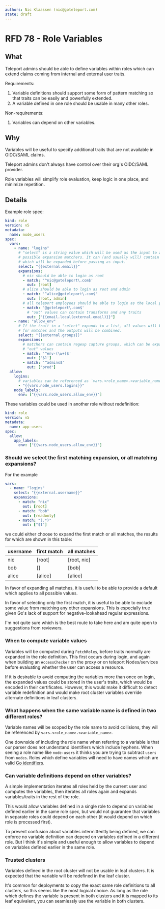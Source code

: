 ```yaml
---
authors: Nic Klaassen (nic@goteleport.com)
state: draft
---
```


# RFD 78 - Role Variables

## What

Teleport admins should be able to define variables within roles which can extend
claims coming from internal and external user traits.

Requirements:

1. Variable definitions should support some form of pattern matching so that
   traits can be easily and powerfully extended.
2. A variable defined in one role should be usable in many other roles.

Non-requirements:

1. Variables can depend on other variables.

## Why

Variables will be useful to specify additional traits that are not available in
OIDC/SAML claims.

Teleport admins don't always have control over their org's OIDC/SAML provider.

Role variables will simplify role evaluation, keep logic in one place, and
minimize repetition.

## Details

Example role spec:

```yaml
kind: role
version: v5
metadata:
  name: node_users
spec:
  vars:
    - name: "logins"
      # "select" is a string value which will be used as the input to all
      # possible expansion matchers. It can (and usually will) contain a trait
      # which will be expanded before passing as input.
      select: "{{external.email}}"
      expansions:
        # nic should be able to login as root
        - match: '^nic@goteleport\.com$'
          out: [root]
        # alice should be able to login as root and admin
        - match: '^alice@goteleport\.com$'
          out: [root, admin]
        # all teleport employees should be able to login as the local part of their email
        - match: '@goteleport\.com$'
          # "out" values can contain transforms and any traits
          out: ["{{email.local(external.email)}}"]
    - name: "allow_env"
      # If the trait in a "select" expands to a list, all values will be checked
      # for matches and the outputs will be combined.
      select: "{{external.groups}}"
      expansions:
        # matchers can contain regexp capture groups, which can be expanded in
        # "out" values
        - match: '^env-(\w+)$'
          out: ['$1']
        - match: '^admins$'
          out: ["prod"]
  allow:
    logins:
      # variables can be referenced as `vars.<role_name>.<variable_name>`
      - "{{vars.node_users.logins}}"
    node_labels:
      env: ["{{vars.node_users.allow_env}}"]
```

These variables could be used in another role without redefinition:

```yaml
kind: role
version: v5
metadata:
  name: app-users
spec:
  allow:
    app_labels:
      env: ["{{vars.node_users.allow_env}}"]
```

### Should we select the first matching expansion, or all matching expansions?

For the example

```yaml
vars:
  - name: "logins"
    select: "{{external.username}}"
    expansions:
      - match: "nic"
        out: [root]
      - match: "bob"
        out: [readonly]
      - match: "(.*)"
        out: ["$1"]
```

we could either choose to expand the first match or all matches, the results for
which are shown in this table:

username | first match | all matches
---------|-------------|------------
nic      | [root]      | [root, nic]
bob      | []          | [bob]
alice    | [alice]     | [alice]

In favor of expanding all matches, it is useful to be able to provide a default
which applies to all possible values.

In favor of selecting only the first match, it is useful to be able to exclude
some value from matching any other expansions.
This is especially true given Go's lack of support for negative-lookahead
regular expressions.

I'm not quite sure which is the best route to take here and am quite open to
suggestions from reviewers.

### When to compute variable values

Variables will be computed during `FetchRoles`, before traits normally are
expanded in the role definition.
This first occurs during login, and again when building an `AccessChecker` on
the proxy or on teleport Nodes/services before evaluating whether the user can
access a resource.

If it is desirable to avoid computing the variables more than once on login, the
expanded values could be stored in the user's traits, which would be encoded in
their certificates.
However, this would make it difficult to detect variable redefinition and would
make root cluster variables override alternate definitions in leaf clusters.

### What happens when the same variable name is defined in two different roles?

Variable names will be scoped by the role name to avoid collisions, they will be
referenced by `vars.<role_name>.<variable_name>`.

One downside of including the role name when referring to a variable is that our
parser does not understand identifiers which include hyphens. When seeing a role
name like `node-users` it thinks you are trying to subtract `users` from
`nodes`. Roles which define variables will need to have names which are valid [Go
identifiers](https://go.dev/ref/spec#Identifiers).

### Can variable definitions depend on other variables?

A simple implementation iterates all roles held by the current user and computes
the variables, then iterates all roles again and expands variables/traits in the
rest of the role.

This would allow variables defined in a single role to depend on variables
defined earlier in the same role spec, but would not guarantee that variables in
separate roles could depend on each other (it would depend on which role is
processed first).

To prevent confusion about variables intermittently being defined, we can
enforce no variable definition can depend on variables defined in a different
role. But I think it's simple and useful enough to allow variables to depend on
variables defined earlier in the same role.

### Trusted clusters

Variables defined in the root cluster will not be usable in leaf clusters.
It is expected that the variable will be redefined in the leaf cluster.

It's common for deployments to copy the exact same role definitions to all
clusters, so this seems like the most logical choice.
As long as the role which defines the variable is present in both clusters and
it is mapped to its leaf equivalent, you can seamlessly use the variable in both
clusters.
